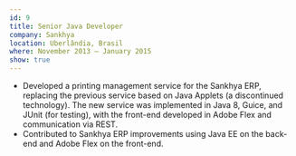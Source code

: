 ```yaml
---
id: 9
title: Senior Java Developer
company: Sankhya
location: Uberlândia, Brasil
where: November 2013 – January 2015
show: true
---
```

- Developed a printing management service for the Sankhya ERP, replacing the previous service based on Java Applets (a discontinued technology). The new service was implemented in Java 8, Guice, and JUnit (for testing), with the front-end developed in Adobe Flex and communication via REST.
- Contributed to Sankhya ERP improvements using Java EE on the back-end and Adobe Flex on the front-end.
